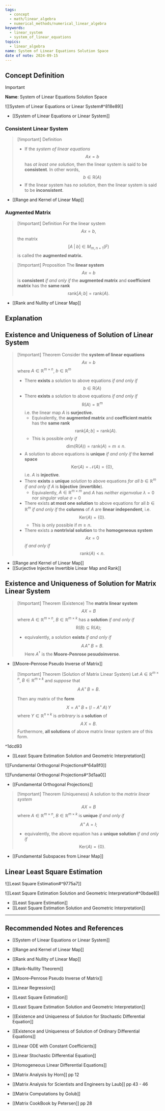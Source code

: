 ```yaml
---
tags:
  - concept
  - math/linear_algebra
  - numerical_methods/numerical_linear_algebra
keywords:
  - linear_system
  - system_of_linear_equations
topics:
  - linear_algebra
name: System of Linear Equations Solution Space
date of note: 2024-09-15
---
```


## Concept Definition

>[!important]
>**Name**: System of Linear Equations Solution Space

![[System of Linear Equations or Linear System#^818e89]]

- [[System of Linear Equations or Linear System]]

### Consistent Linear System

>[!important] Definition
>- If the *system of linear equations* $$Ax = b$$ has *at least one solution*, then the linear system is said to be **consistent**. In other words, $$b \in \text{R}(A)$$
>- If the linear system has *no solution*, then the linear system is said to be **inconsistent**.

- [[Range and Kernel of Linear Map]]

### Augmented Matrix

>[!important] Definition
>For the linear system $$Ax = b,$$ the matrix $$\left[ A \;|\; b \right] \in M_{m, n+1}(F)$$ is called the **augmented matrix.**

>[!important] Proposition
>The **linear system** $$Ax = b$$ is **consistent** *if and only if* the **augmented matrix** and **coefficient matrix** has the **same rank** $$\text{rank}[A; b] = \text{rank}(A).$$

- [[Rank and Nullity of Linear Map]]


## Explanation


## Existence and Uniqueness of Solution of Linear System

>[!important] Theorem
>Consider the **system of linear equations** $$Ax = b$$ where $A\in \mathbb{R}^{m\times n}$, $b\in \mathbb{R}^{m}$
>- There **exists** a solution to above equations *if and only if* $$b\in \text{R}(A)$$
>- There **exists** a solution to above equations *if and only if* $$\text{R}(A) = \mathbb{R}^{m}$$ i.e. the linear map $A$ is **surjective.** 
>	- Equivalently, the **augmented matrix** and **coefficient matrix** has the **same rank** $$\text{rank}[A; b] = \text{rank}(A).$$
>	- This is possible *only if* $$\text{dim}(\text{R}(A)) = \text{rank}(A) = m \le n.$$
>- A solution to above equations is **unique** *if and only if* the **kernel space** $$\text{Ker}(A) = \mathcal{N}(A) = \{ 0 \},$$ i.e. $A$ is **injective**.
>- There **exists** a **unique** *solution* to above equations *for all* $b\in \mathbb{R}^{m}$ *if and only if* $A$ is **bijective** (**invertible**).
>	- Equivalently, $A\in \mathbb{R}^{m\times m}$ and $A$ has *neither*  *eigenvalue* $\lambda = 0$ nor *singular value* $\sigma = 0$
>- There exists **at most one solution** to above equations for all $b\in \mathbb{R}^{m}$ *if and only if*  the **columns** of $A$ are **linear independent**, i.e. $$\text{Ker}(A) = \{ 0 \}.$$
>	- This is only possible if $m \ge n$.
>- There exists a **nontrivial solution** to the **homogeneous system** $$Ax = 0$$ *if and only if* $$\text{rank}(A) < n.$$

- [[Range and Kernel of Linear Map]]
- [[Surjective Injective Invertible Linear Map and Rank]]

## Existence and Uniqueness of Solution for Matrix Linear System

>[!important] Theorem (Existence)
>The **matrix linear system** $$AX = B$$ where $A\in \mathbb{R}^{m\times n}$, $B\in \mathbb{R}^{m\times k}$ has a **solution** *if and only if* $$\text{R}(B) \subseteq \text{R}(A);$$
>- equivalently, a solution **exists** *if and only if* $$A\,A^{+}\,B = B.$$ Here $A^{\dagger}$ is the **Moore-Penrose pesudoinverse**.

- [[Moore–Penrose Pseudo Inverse of Matrix]]

>[!important] Theorem (Solution of Matrix Linear System)
>Let $A\in \mathbb{R}^{m\times n}$, $B\in \mathbb{R}^{m\times k}$ and *suppose* that $$A\,A^{+}\,B = B.$$
>
>Then any matrix of the **form** $$X = A^{+}\,B + \left(I - A^{+}\,A\right)\,Y$$
>where $Y\in \mathbb{R}^{n\times k}$ is *arbitrary* is a **solution** of $$A\,X = B.$$  Furthermore, **all solutions** of above matrix linear system are of this form.

^1dcd93

- [[Least Square Estimation Solution and Geometric Interpretation]]

![[Fundamental Orthogonal Projections#^64a8f0]]

![[Fundamental Orthogonal Projections#^3d1aa0]]

- [[Fundamental Orthogonal Projections]]

>[!important] Theorem (Uniqueness)
>A solution to the *matrix linear system* $$AX = B$$ where $A\in \mathbb{R}^{m\times n}$, $B\in \mathbb{R}^{m\times k}$ is **unique** *if and only if* $$A^{+}\,A = I;$$
>- equivalently, the above equation has a **unique solution** *if and only if* $$\text{Ker}(A) = \{ 0 \}.$$

- [[Fundamental Subspaces from Linear Map]]

## Linear Least Square Estimation

![[Least Square Estimation#^9775a7]]

![[Least Square Estimation Solution and Geometric Interpretation#^0bdae8]]

- [[Least Square Estimation]]
- [[Least Square Estimation Solution and Geometric Interpretation]]




-----------
##  Recommended Notes and References

- [[System of Linear Equations or Linear System]]

- [[Range and Kernel of Linear Map]]
- [[Rank and Nullity of Linear Map]]
- [[Rank–Nullity Theorem]]

- [[Moore–Penrose Pseudo Inverse of Matrix]]
- [[Linear Regression]]
- [[Least Square Estimation]]
- [[Least Square Estimation Solution and Geometric Interpretation]]



- [[Existence and Uniqueness of Solution for Stochastic Differential Equation]]
- [[Existence and Uniqueness of Solution of Ordinary Differential Equations]]
- [[Linear ODE with Constant Coefficients]]
- [[Linear Stochastic Differential Equation]]
- [[Homogeneous Linear Differential Equations]]



- [[Matrix Analysis by Horn]] pp 12
- [[Matrix Analysis for Scientists and Engineers by Laub]] pp 43 - 46
- [[Matrix Computations by Golub]]
- [[Matrix CookBook by Petersen]] pp 28